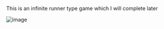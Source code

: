 This is an infinite runner type game which I will complete later

![image](https://github.com/user-attachments/assets/5a277880-22d7-4bbc-a96c-03f679536454)
